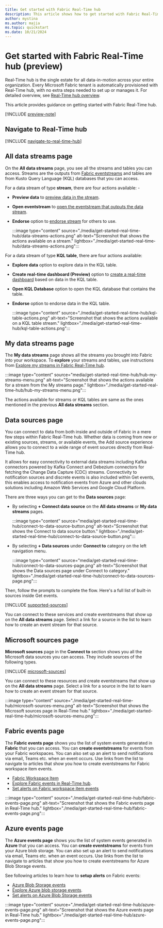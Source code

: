```yaml
---
title: Get started with Fabric Real-Time hub
description: This article shows how to get started with Fabric Real-Time hub.
author: mystina
ms.author: majia
ms.topic: quickstart
ms.date: 10/21/2024
---
```


# Get started with Fabric Real-Time hub (preview)

Real-Time hub is the single estate for all data-in-motion across your entire organization. Every Microsoft Fabric tenant is automatically provisioned with Real-Time hub, with no extra steps needed to set up or manages it. For detailed overview, see [Real-Time hub overview](real-time-hub-overview.md).

This article provides guidance on getting started with Fabric Real-Time hub.

[!INCLUDE [preview-note](./includes/preview-note.md)]

## Navigate to Real-Time hub

[!INCLUDE [navigate-to-real-time-hub](./includes/navigate-to-real-time-hub.md)]

## All data streams page

On the **All data streams** page, you see all the streams and tables you can access. Streams are the outputs from [Fabric eventstreams](../real-time-intelligence/event-streams/overview.md) and tables are from Kusto Query Language (KQL) databases that you can access.

For a data stream of type **stream**, there are four actions available: - 

- **Preview data** to [preview data in the stream](preview-data-streams.md).
- **Open eventstream** to [open the eventstream that outputs the data stream](view-data-stream-details.md).
- **Endorse** option to [endorse stream](endorse-data-streams.md) for others to use.

    :::image type="content" source="./media/get-started-real-time-hub/data-streams-actions.png" alt-text="Screenshot that shows the actions available on a stream." lightbox="./media/get-started-real-time-hub/data-streams-actions.png":::

For a data stream of type **KQL table**, there are four actions available: 

- **Explore data** option to explore data in the KQL table. 
- **Create real-time dashboard (Preview)** option to [create a real-time dashboard](../real-time-intelligence/dashboard-real-time-create.md) based on data in the KQL table. 
- **Open KQL Database** option to open the KQL database that contains the table. 
- **Endorse** option to endorse data in the KQL table. 

    :::image type="content" source="./media/get-started-real-time-hub/kql-table-actions.png" alt-text="Screenshot that shows the actions available on a KQL table stream." lightbox="./media/get-started-real-time-hub/kql-table-actions.png":::

## My data streams page

The **My data streams** page shows all the streams you brought into Fabric into your workspace. To **explore** your streams and tables, use instructions from [Explore my streams in Fabric Real-Time hub](explore-my-data-streams.md).

:::image type="content" source="media/get-started-real-time-hub/hub-my-streams-menu.png" alt-text="Screenshot that shows the actions available for a stream from the My streams page." lightbox="./media/get-started-real-time-hub/hub-my-streams-menu.png":::

The actions available for streams or KQL tables are same as the ones mentioned in the previous **All data streams** section. 

## Data sources page

You can connect to data from both inside and outside of Fabric in a mere few steps within Fabric Real-Time hub. Whether data is coming from new or existing sources, streams, or available events, the Add source experience allows you to connect to a wide range of event sources directly from Real-Time hub.

It allows for easy connectivity to external data streams including Kafka connectors powered by Kafka Connect and Debezium connectors for fetching the Change Data Capture (CDC) streams. Connectivity to notification sources and discrete events is also included within Get events, this enables access to notification events from Azure and other clouds solutions including Amazon Web Services and Google Cloud Platform.  

There are three ways you can get to the **Data sources** page:

- By selecting **+ Connect data source** on the **All data streams** or **My data streams** pages.

    :::image type="content" source="media/get-started-real-time-hub/connect-to-data-source-button.png" alt-text="Screenshot that shows the Connect to data source button." lightbox="./media/get-started-real-time-hub/connect-to-data-source-button.png":::
- By selecting **+ Data sources** under **Connect to** category on the left navigation menu.

    :::image type="content" source="media/get-started-real-time-hub/connect-to-data-sources-page.png" alt-text="Screenshot that shows the Data sources page under Connect to category." lightbox="./media/get-started-real-time-hub/connect-to-data-sources-page.png":::

Then, follow the prompts to complete the flow. Here's a full list of built-in sources inside Get events.

[!INCLUDE [supported-sources](./includes/supported-sources.md)]

You can connect to these services and create eventstreams that show up on the **All data streams** page. Select a link for a source in the list to learn how to create an event stream for that source.

## Microsoft sources page

**Microsoft sources** page in the **Connect to** section shows you all the Microsoft data sources you can access. They include sources of the following types.

[!INCLUDE [microsoft-sources](./includes/microsoft-sources.md)]

You can connect to these resources and create eventstreams that show up on the **All data streams** page. Select a link for a source in the list to learn how to create an event stream for that source.

:::image type="content" source="./media/get-started-real-time-hub/microsoft-sources-menu.png" alt-text="Screenshot that shows the Microsoft sources page in Real-Time hub." lightbox="./media/get-started-real-time-hub/microsoft-sources-menu.png":::

## Fabric events page
The **Fabric events page** shows you the list of system events generated in **Fabric** that you can access. You can **create eventstreams** for events from your Fabric workspaces. You can also set up an alert to send notifications via email, Teams etc. when an event occurs. Use links from the list to navigate to articles that show you how to create eventstreams for Fabric workspace item events.

- [Fabric Workspace Item](create-streams-fabric-workspace-item-events.md) 
- [Explore Fabric events in Real-Time hub](explore-fabric-events.md).
- [Set alerts on Fabric workspace item events](set-alerts-fabric-workspace-item-events.md)

:::image type="content" source="./media/get-started-real-time-hub/fabric-events-page.png" alt-text="Screenshot that shows the Fabric events page in Real-Time hub." lightbox="./media/get-started-real-time-hub/fabric-events-page.png":::

## Azure events page
The **Azure events page** shows you the list of system events generated in **Azure** that you can access. You can **create eventstreams** for events from your Azure blob storage. You can also set up an alert to send notifications via email, Teams etc. when an event occurs. Use links from the list to navigate to articles that show you how to create eventstreams for Azure Blob Storage events.

See following articles to learn how to **setup alerts** on Fabric events:

- [Azure Blob Storage events](get-azure-blob-storage-events.md)
- [Explore Azure blob storage events](explore-azure-blob-storage-events.md).
- [Set alerts on Azure Blob Storage events](set-alerts-azure-blob-storage-events.md)

:::image type="content" source="./media/get-started-real-time-hub/azure-events-page.png" alt-text="Screenshot that shows the Azure events page in Real-Time hub." lightbox="./media/get-started-real-time-hub/azure-events-page.png":::


